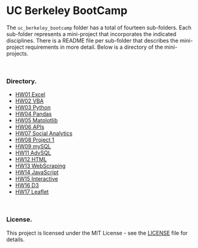 
# UC Berkeley BootCamp
The `uc_berkeley_bootcamp` folder has a total of fourteen sub-folders.  Each sub-folder represents a mini-project that incorporates the indicated disciplines.  There is a README file per sub-folder that describes the mini-project requirements in more detail.  Below is a directory of the mini-projects.

<br />

### Directory.
- [HW01 Excel](https://github.com/knishina/uc_berkeley_bootcamp/tree/master/HW01_Excel)
- [HW02 VBA](https://github.com/knishina/uc_berkeley_bootcamp/tree/master/HW02_VBA)
- [HW03 Python](https://github.com/knishina/uc_berkeley_bootcamp/tree/master/HW03_Python)
- [HW04 Pandas](https://github.com/knishina/uc_berkeley_bootcamp/tree/master/HW04_Pandas)
- [HW05 Matplotlib](https://github.com/knishina/uc_berkeley_bootcamp/tree/master/HW05_Matplotlib)
- [HW06 APIs](https://github.com/knishina/uc_berkeley_bootcamp/tree/master/HW06_APIs)     
- [HW07 Social Analytics](https://github.com/knishina/uc_berkeley_bootcamp/tree/master/HW07_SocialAnalytics%20)
- [HW08 Project 1]()
- [HW09 mySQL](https://github.com/knishina/uc_berkeley_bootcamp/tree/master/HW09_SQL)
- [HW11 AdvSQL](https://github.com/knishina/uc_berkeley_bootcamp/tree/master/HW11_AdvSQL)
- [HW12 HTML](https://github.com/knishina/uc_berkeley_bootcamp/tree/master/HW12_HTML)
- [HW13 WebScraping](https://github.com/knishina/uc_berkeley_bootcamp/tree/master/HW13_WebScraping)
- [HW14 JavaScript](https://github.com/knishina/uc_berkeley_bootcamp/tree/master/HW14_JavaScript)
- [HW15 Interactive](https://github.com/knishina/uc_berkeley_bootcamp/tree/master/HW15_Interactive)
- [HW16 D3](https://github.com/knishina/uc_berkeley_bootcamp/tree/master/HW16_D3)
- [HW17 Leaflet](https://github.com/knishina/uc_berkeley_bootcamp/tree/master/HW17_Leaflet)

<br />

### License.
This project is licensed under the MIT License - see the [LICENSE](https://github.com/knishina/uc_berkeley_bootcamp/blob/master/LICENSE) file for details.

